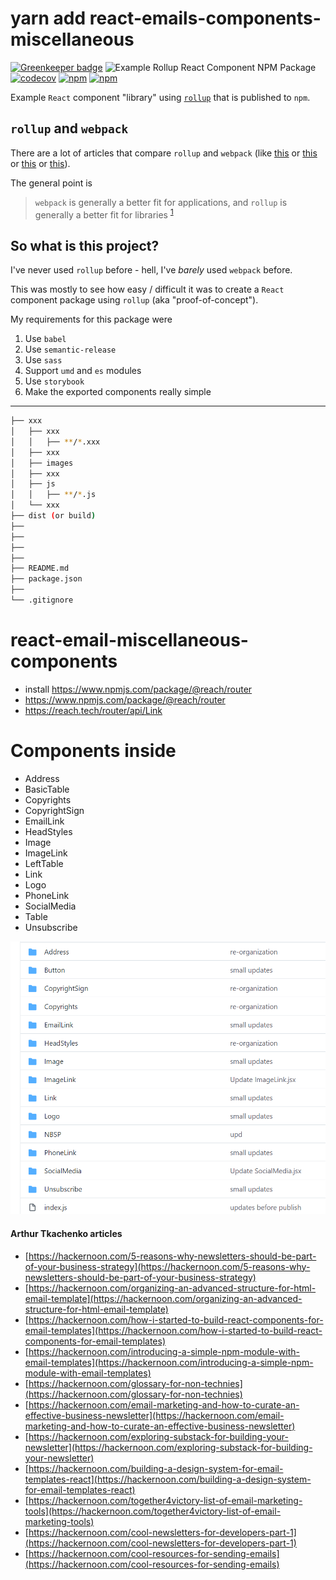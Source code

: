 # yarn add react-emails-components-miscellaneous

[![Greenkeeper badge](https://badges.greenkeeper.io/jaebradley/example-rollup-react-component-npm-package.svg)](https://greenkeeper.io/)
![Example Rollup React Component NPM Package](https://github.com/jaebradley/example-rollup-react-component-npm-package/workflows/Example%20Rollup%20React%20Component%20NPM%20Package/badge.svg)
[![codecov](https://codecov.io/gh/jaebradley/example-rollup-react-component-npm-package/branch/master/graph/badge.svg)](https://codecov.io/gh/jaebradley/example-rollup-react-component-npm-package)
[![npm](https://img.shields.io/npm/dt/@jaebradley/example-rollup-react-component-npm-package.svg)](https://www.npmjs.com/package/@jaebradley/example-rollup-react-component-npm-package)
[![npm](https://img.shields.io/npm/v/@jaebradley/example-rollup-react-component-npm-package.svg)](https://www.npmjs.com/package/@jaebradley/example-rollup-react-component-npm-package)

Example `React` component "library" using [`rollup`](https://github.com/rollup/rollup) that is published to `npm`.

## `rollup` and `webpack`

There are a lot of articles that compare `rollup` and `webpack` (like [this](https://medium.com/webpack/webpack-and-rollup-the-same-but-different-a41ad427058c) or [this](https://webpack.js.org/comparison/) or [this](https://stackoverflow.com/a/43255948/5225575) or [this](https://nolanlawson.com/2016/08/15/the-cost-of-small-modules/)).

The general point is
> `webpack` is generally a better fit for applications, and `rollup` is generally a better fit for libraries
<sup>[1](#general-footnote)</sup>

## So what is this project?

I've never used `rollup` before - hell, I've *barely* used `webpack` before.

This was mostly to see how easy / difficult it was to create a `React` component package using `rollup` (aka "proof-of-concept").

My requirements for this package were

1. Use `babel`
2. Use `semantic-release`
3. Use `sass`
4. Support `umd` and `es` modules
5. Use `storybook`
6. Make the exported components really simple

---


```bash
├── xxx
│   ├── xxx
│   │   ├── **/*.xxx
│   ├── xxx
│   ├── images
│   ├── xxx
│   ├── js
│   │   ├── **/*.js
│   └── xxx
├── dist (or build)
├── 
├── 
├── 
├── 
├── README.md
├── package.json
├── 
└── .gitignore
```


# react-email-miscellaneous-components

- install https://www.npmjs.com/package/@reach/router
- https://www.npmjs.com/package/@reach/router
- https://reach.tech/router/api/Link


# Components inside
- Address
- BasicTable
- Copyrights
- CopyrightSign
- EmailLink
- HeadStyles
- Image
- ImageLink
- LeftTable
- Link
- Logo
- PhoneLink
- SocialMedia
- Table
- Unsubscribe

![xxx](https://github.com/LLazyEmail/react-email-miscellaneous-components/blob/main/miscellaneous-components.png?raw=true)



#### Arthur Tkachenko articles

* [https://hackernoon.com/5-reasons-why-newsletters-should-be-part-of-your-business-strategy](https://hackernoon.com/5-reasons-why-newsletters-should-be-part-of-your-business-strategy)
* [https://hackernoon.com/organizing-an-advanced-structure-for-html-email-template](https://hackernoon.com/organizing-an-advanced-structure-for-html-email-template)
* [https://hackernoon.com/how-i-started-to-build-react-components-for-email-templates](https://hackernoon.com/how-i-started-to-build-react-components-for-email-templates)
* [https://hackernoon.com/introducing-a-simple-npm-module-with-email-templates](https://hackernoon.com/introducing-a-simple-npm-module-with-email-templates)
* [https://hackernoon.com/glossary-for-non-technies](https://hackernoon.com/glossary-for-non-technies)
* [https://hackernoon.com/email-marketing-and-how-to-curate-an-effective-business-newsletter](https://hackernoon.com/email-marketing-and-how-to-curate-an-effective-business-newsletter)
* [https://hackernoon.com/exploring-substack-for-building-your-newsletter](https://hackernoon.com/exploring-substack-for-building-your-newsletter)
* [https://hackernoon.com/building-a-design-system-for-email-templates-react](https://hackernoon.com/building-a-design-system-for-email-templates-react)
* [https://hackernoon.com/together4victory-list-of-email-marketing-tools](https://hackernoon.com/together4victory-list-of-email-marketing-tools)
* [https://hackernoon.com/cool-newsletters-for-developers-part-1](https://hackernoon.com/cool-newsletters-for-developers-part-1)
* [https://hackernoon.com/cool-resources-for-sending-emails](https://hackernoon.com/cool-resources-for-sending-emails)
